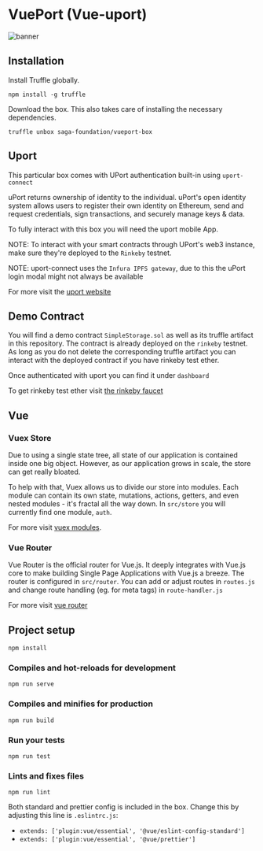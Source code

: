 # VuePort (Vue-uport)
![banner](https://github.com/saga-foundation/vueport-box/blob/master/loading-banner.png)

## Installation
Install Truffle globally.

`npm install -g truffle`

Download the box. This also takes care of installing the necessary dependencies.

`truffle unbox saga-foundation/vueport-box
`
## Uport 
This particular box comes with UPort authentication built-in using `uport-connect` 

uPort returns ownership of identity to the individual. uPort's open identity system allows users to register their own identity on Ethereum, send and request credentials, sign transactions, and securely manage keys & data.

To fully interact with this box you will need the uport mobile App.

NOTE: To interact with your smart contracts through UPort's web3 instance, make sure they're deployed to the `Rinkeby` testnet.

NOTE: uport-connect uses the `Infura IPFS gateway`, due to this the uPort login modal might not always be available

For more visit the [uport website](https://www.uport.me/)

## Demo Contract 

You will find a demo contract `SimpleStorage.sol` as well as its truffle artifact in this repository. The contract is already deployed on the `rinkeby` testnet. As long as you do not delete the corresponding truffle artifact you can interact with the deployed contract if you have rinkeby test ether. 

Once authenticated with uport you can find it under `dashboard`

To get rinkeby test ether visit [the rinkeby faucet](https://faucet.rinkeby.io/)

## Vue

### Vuex Store 

Due to using a single state tree, all state of our application is contained inside one big object. However, as our application grows in scale, the store can get really bloated.

To help with that, Vuex allows us to divide our store into modules. Each module can contain its own state, mutations, actions, getters, and even nested modules - it's fractal all the way down. In `src/store` you will currently find one module, `auth`.

For more visit [vuex modules](https://vuex.vuejs.org/guide/modules.html).

### Vue Router 

Vue Router is the official router for Vue.js. It deeply integrates with Vue.js core to make building Single Page Applications with Vue.js a breeze. 
The router is configured in `src/router`. You can add or adjust routes in `routes.js` and change route handling (eg. for meta tags) in `route-handler.js`

For more visit [vue router](https://router.vuejs.org/)

## Project setup
```
npm install
```

### Compiles and hot-reloads for development
```
npm run serve
```

### Compiles and minifies for production
```
npm run build
```

### Run your tests
```
npm run test
```

### Lints and fixes files
```
npm run lint
```
Both standard and prettier config is included in the box. 
Change this by adjusting this line is `.eslintrc.js`: 
 *  `extends: ['plugin:vue/essential', '@vue/eslint-config-standard']`
 *  `extends: ['plugin:vue/essential', '@vue/prettier']`
